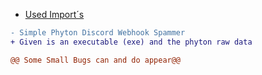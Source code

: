  - [Used Import´s](https://ibb.co/QbDngvz)
```diff
- Simple Phyton Discord Webhook Spammer
+ Given is an executable (exe) and the phyton raw data

@@ Some Small Bugs can and do appear@@
 ```
